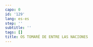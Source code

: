 ```yaml
---
capo: 0
id: '129'
lang: es-es
step: ''
subtitle: ''
tags: []
title: OS TOMARÉ DE ENTRE LAS NACIONES
---
```

